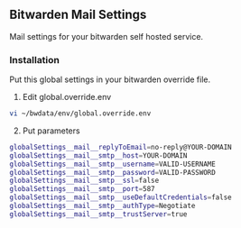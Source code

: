 <!-- ABOUT THE PROJECT -->
## Bitwarden Mail Settings

Mail settings for your bitwarden self hosted service.

### Installation

Put this global settings in your bitwarden override file.

1. Edit global.override.env
```sh
vi ~/bwdata/env/global.override.env
```
2. Put parameters
```sh
globalSettings__mail__replyToEmail=no-reply@YOUR-DOMAIN
globalSettings__mail__smtp__host=YOUR-DOMAIN
globalSettings__mail__smtp__username=VALID-USERNAME
globalSettings__mail__smtp__password=VALID-PASSWORD
globalSettings__mail__smtp__ssl=false
globalSettings__mail__smtp__port=587
globalSettings__mail__smtp__useDefaultCredentials=false
globalSettings__mail__smtp__authType=Negotiate
globalSettings__mail__smtp__trustServer=true
```


